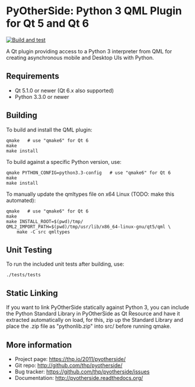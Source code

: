 PyOtherSide: Python 3 QML Plugin for Qt 5 and Qt 6
==================================================

[![Build and test](https://github.com/thp/pyotherside/actions/workflows/build.yaml/badge.svg)](https://github.com/thp/pyotherside/actions/workflows/build.yaml)

A Qt plugin providing access to a Python 3 interpreter from QML
for creating asynchronous mobile and Desktop UIs with Python.


Requirements
------------

* Qt 5.1.0 or newer (Qt 6.x also supported)
* Python 3.3.0 or newer


Building
--------

To build and install the QML plugin:

```
qmake   # use "qmake6" for Qt 6
make
make install
```

To build against a specific Python version, use:

```
qmake PYTHON_CONFIG=python3.3-config   # use "qmake6" for Qt 6
make
make install
```

To manually update the qmltypes file on x64 Linux (TODO: make this automated):

```
qmake   # use "qmake6" for Qt 6
make
make INSTALL_ROOT=$(pwd)/tmp/
QML2_IMPORT_PATH=$(pwd)/tmp/usr/lib/x86_64-linux-gnu/qt5/qml \
    make -C src qmltypes
```

Unit Testing
------------

To run the included unit tests after building, use:

```
./tests/tests
```

Static Linking
--------------

If you want to link PyOtherSide statically against Python 3, you can include
the Python Standard Library in PyOtherSide as Qt Resource and have it extracted
automatically on load, for this, zip up the Standard Library and place the .zip
file as "pythonlib.zip" into src/ before running qmake.


More information
----------------

- Project page: https://thp.io/2011/pyotherside/
- Git repo: http://github.com/thp/pyotherside/
- Bug tracker: https://github.com/thp/pyotherside/issues
- Documentation: http://pyotherside.readthedocs.org/
